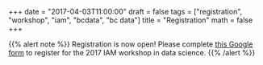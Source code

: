 +++
date = "2017-04-03T11:00:00"
draft = false
tags = ["registration", "workshop", "iam", "bcdata", "bc data"]
title = "Registration"
math = false
+++

{{% alert note %}} Registration is now open! Please complete
[this Google form](www.google.ca) to register for the 2017 IAM workshop in data
science.  {{% /alert %}}

